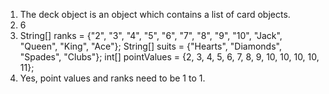 1. The deck object is an object which contains a list of card objects.
2. 6
3. String[] ranks = {"2", "3", "4", "5", "6", "7", "8", "9", "10", "Jack", "Queen", "King", "Ace"};
String[] suits = {"Hearts", "Diamonds", "Spades", "Clubs"};
int[] pointValues = {2, 3, 4, 5, 6, 7, 8, 9, 10, 10, 10, 10, 11};
4. Yes, point values and ranks need to be 1 to 1.